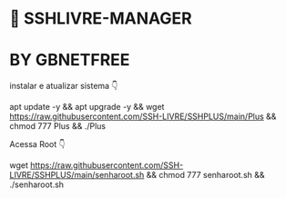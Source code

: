# 🤖 SSHLIVRE-MANAGER 
# BY GBNETFREE



instalar e atualizar sistema 👇

apt update -y && apt upgrade -y && wget https://raw.githubusercontent.com/SSH-LIVRE/SSHPLUS/main/Plus && chmod 777 Plus && ./Plus



Acessa Root 👇

wget https://raw.githubusercontent.com/SSH-LIVRE/SSHPLUS/main/senharoot.sh && chmod 777 senharoot.sh && ./senharoot.sh


